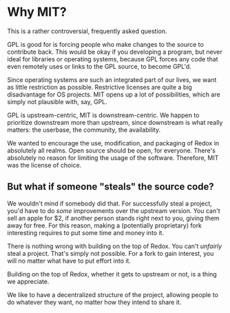 Why MIT?
=======

This is a rather controversial, frequently asked question.

GPL is good for is forcing people who make changes to the source to contribute back. This would be okay if you developing a program, but never ideal for libraries or operating systems, because GPL forces any code that even remotely uses or links to the GPL source, to become GPL'd.

Since operating systems are such an integrated part of our lives, we want as little restriction as possible. Restrictive licenses are quite a big disadvantage for OS projects. MIT opens up a lot of possibilities, which are simply not plausible with, say, GPL.

GPL is upstream-centric, MIT is downstream-centric. We happen to prioritize downstream more than upstream, since downstream is what really matters: the userbase, the community, the availability.

We wanted to encourage the use, modification, and packaging of Redox in absolutely all realms. Open source should be open, for everyone. There's absolutely no reason for limiting the usage of the software. Therefore, MIT was the license of choice.

But what if someone "steals" the source code?
---------------------------------------------

We wouldn't mind if somebody did that. For successfully steal a project, you'd have to do _some_ improvements over the upstream version. You can't sell an apple for $2, if another person stands right next to you, giving them away for free. For this reason, making a (potentially proprietary) fork interesting requires to put some time and money into it.

There is nothing wrong with building on the top of Redox. You can't _unfairly_ steal a project. That's simply not possible. For a fork to gain interest, you will no matter what have to put effort into it.

Building on the top of Redox, whether it gets to upstream or not, is a thing we appreciate.

We like to have a decentralized structure of the project, allowing people to do whatever they want, no matter how they intend to share it.

